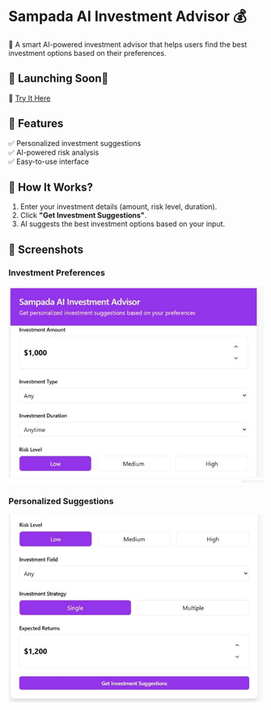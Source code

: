 # Sampada AI Investment Advisor 💰
🚀 A smart AI-powered investment advisor that helps users find the best investment options based on their preferences.

## 🌟 Launching Soon🚀
🔗 [Try It Here](https://www.starsolu.com)

## 🎯 Features
✅ Personalized investment suggestions  
✅ AI-powered risk analysis  
✅ Easy-to-use interface  

## 🚀 How It Works?
1. Enter your investment details (amount, risk level, duration).
2. Click **"Get Investment Suggestions"**.
3. AI suggests the best investment options based on your input.

## 📸 Screenshots

### Investment Preferences
![Investment Preferences](https://github.com/chandanashanmukha/Sampada/blob/main/screenshot1.jpeg)

### Personalized Suggestions
![Personalized Suggestions](https://github.com/chandanashanmukha/Sampada/blob/main/screenshot2.jpeg)

